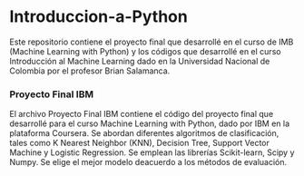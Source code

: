 # Introduccion-a-Python
Este repositorio contiene el proyecto final que desarrollé en el curso de IMB (Machine Learning with Python) y los códigos que desarrollé en el curso Introducción al Machine Learning dado en la Universidad Nacional de Colombia por el profesor Brian Salamanca. 

### Proyecto Final IBM
El archivo Proyecto Final IBM contiene el código  del proyecto final que desarrollé para el curso Machine Learning with Python, dado por IBM en la plataforma Coursera. Se abordan diferentes algoritmos de clasificación, tales como K Nearest Neighbor (KNN), Decision Tree, Support Vector Machine y Logistic Regression. Se emplean las librerías Scikit-learn, Scipy y Numpy. Se elige el mejor modelo deacuerdo a los métodos de evaluación. 

